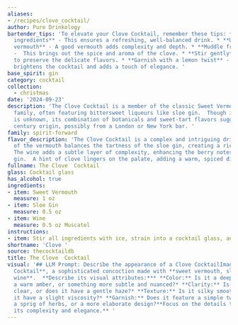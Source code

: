 ```yaml
---
aliases:
- /recipes/clove_cocktail/
author: Pure Drinkology
bartender_tips: 'To elevate your Clove Cocktail, remember these tips: * **Chill all
  ingredients** - This ensures a refreshing, well-balanced drink. * **Use quality
  vermouth** - A good vermouth adds complexity and depth. * **Muddle fresh cloves**
  -  This brings out the spice and aroma of the clove. * **Stir gently** - Avoid over-mixing
  to preserve the delicate flavors. * **Garnish with a lemon twist** - The citrus
  brightens the cocktail and adds a touch of elegance. '
base_spirit: gin
category: cocktail
collection:
  - christmas
date: '2024-09-23'
description: 'The Clove Cocktail is a member of the classic Sweet Vermouth cocktail
  family, often featuring bittersweet liqueurs like sloe gin.  Though its exact origin
  is unknown, its combination of botanicals and sweet-tart flavors suggests a mid-19th
  century origin, possibly from a London or New York bar. '
family: spirit-forward
flavor_description: 'The Clove Cocktail is a complex and intriguing drink.  The sweetness
  of the vermouth balances the tartness of the sloe gin, creating a rich, fruity base.
  The wine adds a subtle layer of complexity, enhancing the berry notes from the sloe
  gin.  A hint of clove lingers on the palate, adding a warm, spiced dimension. '
fullname: The Clove  Cocktail
glass: Cocktail glass
has_alcohol: true
ingredients:
- item: Sweet Vermouth
  measure: 1 oz
- item: Sloe Gin
  measure: 0.5 oz
- item: Wine
  measure: 0.5 oz Muscatel
instructions:
- item: Stir all ingredients with ice, strain into a cocktail glass, and serve.
shortname: 'Clove '
source: thecocktaildb
title: The Clove  Cocktail
visual: '## LLM Prompt: Describe the appearance of a Clove CocktailImagine a **Clove
  Cocktail**, a sophisticated concoction made with **sweet vermouth, sloe gin, and
  wine**.  **Describe its visual attributes:*** **Color:** Is it a deep ruby red,
  a warm amber, or something more subtle and nuanced?* **Clarity:** Is it crystal
  clear, or does it have a gentle haze?* **Texture:** Is it silky smooth, or does
  it have a slight viscosity?* **Garnish:** Does it feature a simple twist of citrus,
  a sprig of herbs, or a more elaborate design?**Focus on the details that convey
  its complexity and elegance.** '
---
```



